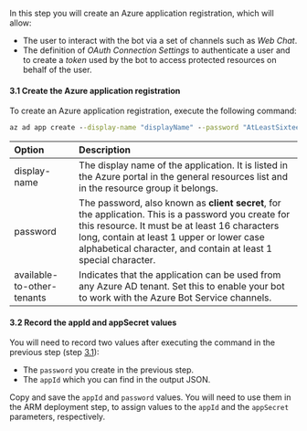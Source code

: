 In this step you will create an Azure application registration, which will allow:

- The user to interact with the bot via a set of channels such as *Web Chat*.
- The definition of *OAuth Connection Settings* to authenticate a user and to create a *token* used by the bot to access protected resources on behalf of the user.

#### 3.1 Create the Azure application registration
To create an Azure application registration, execute the following command:

```cmd
az ad app create --display-name "displayName" --password "AtLeastSixteenCharacters_0" --available-to-other-tenants
```

| Option   | Description |
|:---------|:------------|
| display-name | The display name of the application. It is listed in the Azure portal in the general resources list and in the resource group it belongs.|
| password | The password, also known as **client secret**, for the application. This is a password you create for this resource. It must be at least 16 characters long, contain at least 1 upper or lower case alphabetical character, and contain at least 1 special character.|
| available-to-other-tenants| Indicates that the application can be used from any Azure AD tenant. Set this to enable your bot to work with the Azure Bot Service channels.|

#### 3.2 Record the appId and appSecret values
You will need to record two values after executing the command in the previous step (step [3.1](#31-create-the-azure-application-registration)):
- The `password` you create in the previous step. 
- The `appId` which you can find in the output JSON. 

Copy and save the `appId` and `password` values. You will need to use them in the ARM deployment step, to assign values to the `appId` and the `appSecret` parameters, respectively.